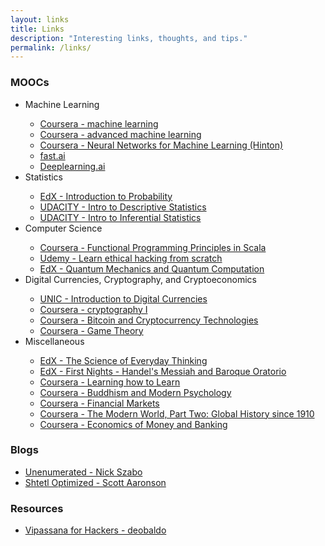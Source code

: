 ```yaml
---
layout: links
title: Links
description: "Interesting links, thoughts, and tips."
permalink: /links/
---
```


### MOOCs
<ul>
    <li>Machine Learning</li>
    <ul>
        <li>
            <a href="https://www.coursera.org/learn/machine-learning" target="_blank">
                Coursera - machine learning
            </a>
        </li>
        <li>
            <a href="https://www.coursera.org/specializations/aml" target="_blank">
                Coursera - advanced machine learning
            </a>
        </li>
        <li>
            <a href="https://www.coursera.org/learn/neural-networks" target="_blank">
                Coursera - Neural Networks for Machine Learning (Hinton)
            </a>
        </li>
        <li>
            <a href="https://www.fast.ai/" target="_blank">
                fast.ai
            </a>
        </li>
        <li>
            <a href="https://www.deeplearning.ai/" target="_blank">
                Deeplearning.ai
            </a>
        </li>
    </ul>
    <li>Statistics</li>
    <ul>
        <li>
            <a href="https://www.edx.org/course/introduction-probability-science-mitx-6-041x-2" target="_blank">
                EdX - Introduction to Probability
            </a>
        </li>
        <li>
            <a href="https://eu.udacity.com/course/intro-to-descriptive-statistics--ud827" target="_blank">
                UDACITY - Intro to Descriptive Statistics
            </a>
        </li>
        <li>
            <a href="https://eu.udacity.com/course/intro-to-inferential-statistics--ud201" target="_blank">
                UDACITY - Intro to Inferential Statistics
            </a>
        </li>
    </ul>
    <li>Computer Science</li>
    <ul>
        <li>
            <a href="https://www.coursera.org/learn/progfun1" target="_blank">
                Coursera - Functional Programming Principles in Scala
            </a>
        </li>
        <li>
            <a href="https://www.udemy.com/learn-ethical-hacking-from-scratch/" target="_blank">
                Udemy - Learn ethical hacking from scratch
            </a>
        </li>
        <li>
            <a href="https://www.edx.org/course/quantum-mechanics-quantum-computation-uc-berkeleyx-cs-191x" target="_blank">
                EdX - Quantum Mechanics and Quantum Computation
            </a>
        </li>
    </ul>
    <li>Digital Currencies, Cryptography, and Cryptoeconomics</li>
    <ul>
        <li>
            <a href="https://digitalcurrency.unic.ac.cy/free-introductory-mooc/" target="_blank">
                UNIC - Introduction to Digital Currencies
            </a>
        </li>
        <li>
            <a href="https://www.coursera.org/learn/crypto" target="_blank">
                Coursera - cryptography I
            </a>
        </li>
        <li>
            <a href="www.coursera.org/learn/cryptocurrency" target="_blank">
                Coursera - Bitcoin and Cryptocurrency Technologies
            </a>
        </li>
        <li>
            <a href="https://www.coursera.org/learn/game-theory-1" target="_blank">
                Coursera - Game Theory
            </a>
        </li>
    </ul>
    <li>Miscellaneous</li>
    <ul>
        <li>
            <a href="https://www.edx.org/course/science-everyday-thinking-uqx-think101x-5" target="_blank">
                EdX - The Science of Everyday Thinking
            </a>
        </li>
        <li>
            <a href="https://www.edx.org/course/first-nights-messiah-harvardx-mus24-2x" target="_blank">
                EdX - First Nights - Handel's Messiah and Baroque Oratorio
            </a>
        </li>
        <li>
            <a href="https://www.coursera.org/learn/learning-how-to-learn" target="_blank">
                Coursera - Learning how to Learn
            </a>
        </li>
        <li>
            <a href="www.coursera.org/learn/science-of-meditation" target="_blank">
                Coursera - Buddhism and Modern Psychology
            </a>
        </li>
        <li>
            <a href="https://www.coursera.org/learn/financial-markets-global" target="_blank">
                Coursera - Financial Markets
            </a>
        </li>
        <li>
            <a href="https://www.coursera.org/learn/modern-world-2" target="_blank">
                Coursera - The Modern World, Part Two: Global History since 1910
            </a>
        </li>
        <li>
            <a href="https://www.coursera.org/learn/money-banking" target="_blank">
                Coursera - Economics of Money and Banking
            </a>
        </li>
    </ul>
</ul>

### Blogs
<ul>
   <li>
       <a href="http://unenumerated.blogspot.pt/" target="_blank">
           Unenumerated - Nick Szabo
       </a>
   </li>
   <li>
       <a href="https://www.scottaaronson.com/blog/" target="_blank">
           Shtetl Optimized - Scott Aaronson
       </a>
   </li>
</ul>

### Resources
<ul>
   <li>
       <a href="https://github.com/deobald/vipassana-for-hackers/blob/master/vipassana-for-hackers.pdf" target="_blank">
           Vipassana for Hackers - deobaldo
       </a>
   </li>
</ul>
